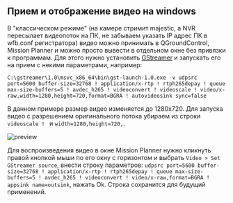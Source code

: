 ## Прием и отображение видео на windows

В "классическом режиме" (на камере стримит majestic, а NVR пересылает видеопоток на ПК, не забываем указать IP адрес ПК в wfb.conf регистратора) видео можно принимать в QGroundControl, Mission Planner и можно просто вывести в отдельном окне
без привязки к программам. Для этого нужно установить [GStreamer](https://gstreamer.freedesktop.org/download/) и запускать его на прием с некими параметрами, например:
```
C:\gstreamer\1.0\msvc_x86_64\bin\gst-launch-1.0.exe -v udpsrc port=5600 buffer-size=32768 ! application/x-rtp ! rtph265depay ! queue max-size-buffers=5 ! avdec_h265 ! videoconvert ! videoscale ! video/x-raw,width=1280,height=720,format=BGRA ! autovideosink sync=false
```

В данном примере размер видео изменяется до 1280x720. Для запуска видео с разрешением оригинального потока убираем из строки `videoscale ! ` и `width=1280,height=720,`.


![preview](https://github.com/OpenIPC/sandbox-fpv/raw/master/notes_files/Screenshot_2.png)

Для воспроизведения видео в окне Mission Planner нужно кликнуть правой кнопкой мыши  по его окну с горизонтом и выбрать `Video > Set GStreamer source`, внести строку параметров: `udpsrc port=5600 buffer-size=32768 ! application/x-rtp ! rtph265depay ! queue max-size-buffers=5 ! avdec_h265 ! videoconvert ! video/x-raw,format=BGRA ! appsink name=outsink`, нажать Ok. Строка сохранится для будущий применений.
